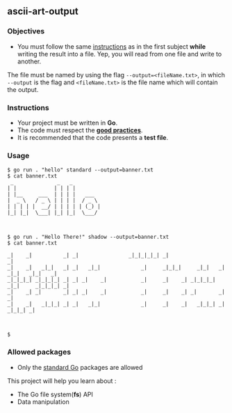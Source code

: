 ## ascii-art-output

### Objectives

- You must follow the same [instructions](https://[[DOMAIN]]/root/public/src/branch/master/subjects/ascii-art) as in the first subject **while** writing the result into a file. Yep, you will read from one file and write to another.

The file must be named by using the flag `--output=<fileName.txt>`, in which `--output` is the flag and `<fileName.txt>` is the file name which will contain the output.

### Instructions

- Your project must be written in **Go**.
- The code must respect the [**good practices**](https://[[DOMAIN]]/root/public/src/branch/master/subjects/good-practices/README.md).
- It is recommended that the code presents a **test file**.

### Usage

```console
$ go run . "hello" standard --output=banner.txt
$ cat banner.txt
 _              _   _
| |            | | | |
| |__     ___  | | | |   ___
|  _ \   / _ \ | | | |  / _ \
| | | | |  __/ | | | | | (_) |
|_| |_|  \___| |_| |_|  \___/



$ go run . "Hello There!" shadow --output=banner.txt
$ cat banner.txt

_|    _|          _| _|                _|_|_|_|_| _|                                  _|
_|    _|   _|_|   _| _|   _|_|             _|     _|_|_|     _|_|   _|  _|_|   _|_|   _|
_|_|_|_| _|_|_|_| _| _| _|    _|           _|     _|    _| _|_|_|_| _|_|     _|_|_|_| _|
_|    _| _|       _| _| _|    _|           _|     _|    _| _|       _|       _|
_|    _|   _|_|_| _| _|   _|_|             _|     _|    _|   _|_|_| _|         _|_|_| _|



$
```

### Allowed packages

- Only the [standard Go](https://golang.org/pkg/) packages are allowed

This project will help you learn about :

- The Go file system(**fs**) API
- Data manipulation

